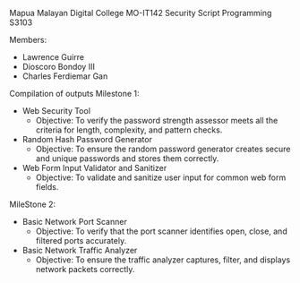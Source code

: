 Mapua Malayan Digital College
MO-IT142 Security Script Programming S3103

Members:
- Lawrence Guirre
- Dioscoro Bondoy III
- Charles Ferdiemar Gan

Compilation of outputs
Milestone 1: 
- Web Security Tool
    - Objective: To verify the password strength assessor meets all the criteria for length, complexity, and pattern checks.
- Random Hash Password Generator
    - Objective: To ensure the random password generator creates secure and unique passwords and stores them correctly.
- Web Form Input Validator and Sanitizer
    - Objective: To validate and sanitize user input for common web form fields.

MileStone 2:
- Basic Network Port Scanner
    - Objective: To verify that the port scanner identifies open, close, and filtered ports accurately.
- Basic Network Traffic Analyzer
    - Objective: To ensure the traffic analyzer captures, filter, and displays network packets correctly.
  
